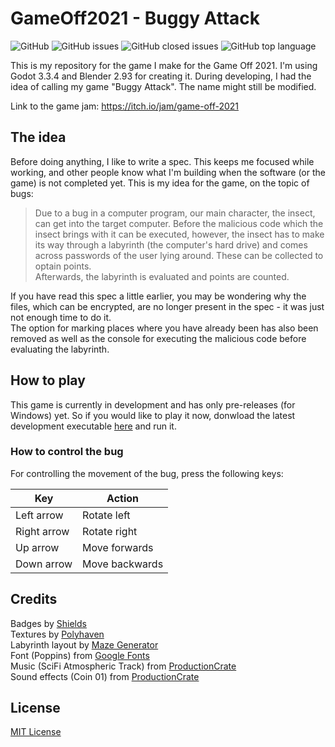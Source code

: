 # GameOff2021 - Buggy Attack

![GitHub](https://img.shields.io/github/license/guemax/GameOff2021)
![GitHub issues](https://img.shields.io/github/issues/guemax/GameOff2021)
![GitHub closed issues](https://img.shields.io/github/issues-closed/guemax/GameOff2021)
![GitHub top language](https://img.shields.io/github/languages/top/guemax/GameOff2021)

This is my repository for the game I make for the Game Off 2021. I'm using Godot 3.3.4 and Blender 2.93 for creating it. During developing, I had the idea of calling my game "Buggy Attack". The name might still be modified.

Link to the game jam: https://itch.io/jam/game-off-2021

## The idea

Before doing anything, I like to write a spec. This keeps me focused while working,
and other people know what I'm building when the software (or the game) is not completed yet.
This is my idea for the game, on the topic of bugs:

> Due to a bug in a computer program, our main character, the insect, can get into the target computer. Before the malicious code which the insect brings with it can be executed, however, the insect has to make its way through a labyrinth (the computer's hard drive) and comes across passwords of the user lying around. These can be collected to optain points.  
> Afterwards, the labyrinth is evaluated and points are counted.

If you have read this spec a little earlier, you may be wondering why the files, which can be encrypted, are no longer present in the spec - it was just not enough time to do it.  
The option for marking places where you have already been has also been removed as well as the console for executing the malicious code before evaluating the labyrinth.

## How to play

This game is currently in development and has only pre-releases (for Windows) yet. So if you would like to play it now, donwload the latest development executable [here](https://github.com/guemax/GameOff2021/releases) and run it.

### How to control the bug

For controlling the movement of the bug, press the following keys:

| Key         | Action         |
| ----------- | -------------- |
| Left arrow  | Rotate left    |
| Right arrow | Rotate right   |
| Up arrow    | Move forwards  |
| Down arrow  | Move backwards |

## Credits

Badges by [Shields](https://shields.io)  
Textures by [Polyhaven](https://polyhaven.com/textures)  
Labyrinth layout by [Maze Generator](https://www.mazegenerator.net/)  
Font (Poppins) from [Google Fonts](https://fonts.google.com/specimen/Poppins?query=Poppins#about)  
Music (SciFi Atmospheric Track) from [ProductionCrate](https://sfx.productioncrate.com/royalty-free-music/soundscrate-scifi-atmospheric-track-1)  
Sound effects (Coin 01) from [ProductionCrate](https://sfx.productioncrate.com/sound-effects/soundscrate-coin-01)

## License

[MIT License](./LICENSE)
